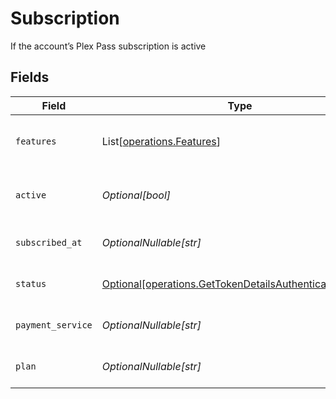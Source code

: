 # Subscription

If the account’s Plex Pass subscription is active


## Fields

| Field                                                                                                                      | Type                                                                                                                       | Required                                                                                                                   | Description                                                                                                                | Example                                                                                                                    |
| -------------------------------------------------------------------------------------------------------------------------- | -------------------------------------------------------------------------------------------------------------------------- | -------------------------------------------------------------------------------------------------------------------------- | -------------------------------------------------------------------------------------------------------------------------- | -------------------------------------------------------------------------------------------------------------------------- |
| `features`                                                                                                                 | List[[operations.Features](../../models/operations/features.md)]                                                           | :heavy_minus_sign:                                                                                                         | List of features allowed on your Plex Pass subscription                                                                    |                                                                                                                            |
| `active`                                                                                                                   | *Optional[bool]*                                                                                                           | :heavy_minus_sign:                                                                                                         | If the account's Plex Pass subscription is active                                                                          | true                                                                                                                       |
| `subscribed_at`                                                                                                            | *OptionalNullable[str]*                                                                                                    | :heavy_minus_sign:                                                                                                         | Date the account subscribed to Plex Pass                                                                                   | 2021-04-12T18:21:12Z                                                                                                       |
| `status`                                                                                                                   | [Optional[operations.GetTokenDetailsAuthenticationStatus]](../../models/operations/gettokendetailsauthenticationstatus.md) | :heavy_minus_sign:                                                                                                         | String representation of subscriptionActive                                                                                | Inactive                                                                                                                   |
| `payment_service`                                                                                                          | *OptionalNullable[str]*                                                                                                    | :heavy_minus_sign:                                                                                                         | Payment service used for your Plex Pass subscription                                                                       |                                                                                                                            |
| `plan`                                                                                                                     | *OptionalNullable[str]*                                                                                                    | :heavy_minus_sign:                                                                                                         | Name of Plex Pass subscription plan                                                                                        |                                                                                                                            |